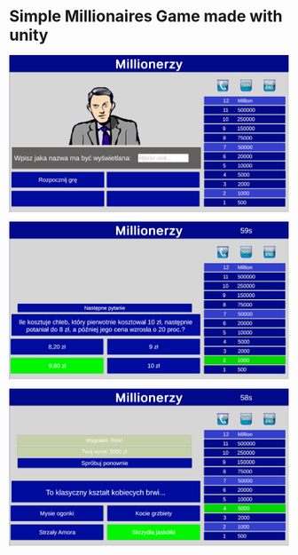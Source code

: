 # Simple Millionaires Game made with unity

![alt text](image.png)

![alt text](image-1.png)

![alt text](image-2.png)